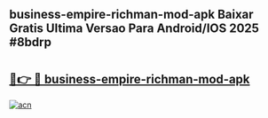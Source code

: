 ## business-empire-richman-mod-apk Baixar Gratis Ultima Versao Para Android/IOS 2025 #8bdrp

# <h2><a href="https://ainizakaria.my?title=business-empire-richman-mod-apk&ref=20M">🔗👉 🔴 business-empire-richman-mod-apk</a></h2>

[![acn](https://github.com/user-attachments/assets/0f9c940e-d8b0-45ae-aac7-cd30a18b3e1c)](https://ainizakaria.my?title=business-empire-richman-mod-apk&ref=20M)

